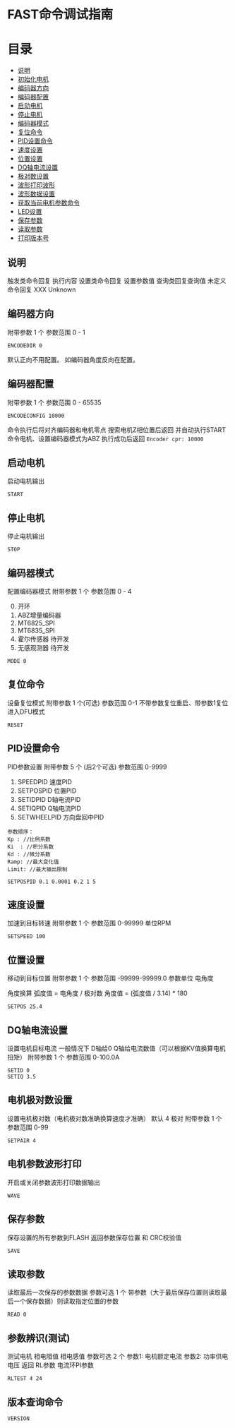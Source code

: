 # FAST命令调试指南
# 目录

- [说明](#说明)
- [初始化电机](#初始化电机)
- [编码器方向](#编码器方向)
- [编码器配置](#编码器配置)
- [启动电机](#启动电机)
- [停止电机](#停止电机)
- [编码器模式](#编码器模式)
- [复位命令](#复位命令)
- [PID设置命令](#PID设置命令)
- [速度设置](#速度设置)
- [位置设置](#位置设置)
- [DQ轴电流设置](#DQ轴电流设置)
- [极对数设置](#极对数设置)
- [波形打印波形](#电机参数波形打印)
- [波形数据设置](#电机波形数据设置)
- [获取当前电机参数命令](#获取当前电机参数命令)
- [LED设置](#LED设置命令)
- [保存参数](#保存参数)
- [读取参数](#读取参数)
- [打印版本号](#版本查询命令)

## 说明

触发类命令回复 执行内容
设置类命令回复 设置参数值
查询类回复查询值
未定义命令回复 XXX Unknown

## 编码器方向

附带参数 1 个
参数范围 0 - 1

```
ENCODEDIR 0
```

默认正向不用配置。
如编码器角度反向在配置。

## 编码器配置

附带参数 1 个
参数范围 0 - 65535

```
ENCODECONFIG 10000
```

命令执行后将对齐编码器和电机零点
搜索电机Z相位置后返回
并自动执行START命令电机、设置编码器模式为ABZ
执行成功后返回 `Encoder cpr: 10000`

## 启动电机

启动电机输出

```
START
```

## 停止电机

停止电机输出

```
STOP
```

## 编码器模式

配置编码器模式
附带参数 1 个
参数范围 0 - 4

0. 开环
1. ABZ增量编码器
2. MT6825_SPI
3. MT6835_SPI
4. 霍尔传感器 待开发
5. 无感观测器 待开发

```
MODE 0
```

## 复位命令

设备复位模式
附带参数 1 个(可选)
参数范围 0-1
不带参数复位重启、带参数1复位进入DFU模式

```
RESET
```

## PID设置命令

PID参数设置
附带参数 5 个 (后2个可选)
参数范围 0-9999

1. SPEEDPID 速度PID
2. SETPOSPID 位置PID
3. SETIDPID D轴电流PID
4. SETIQPID Q轴电流PID
5. SETWHEELPID 方向盘回中PID

```
参数顺序：
Kp : //比例系数
Ki  : //积分系数
Kd : //微分系数
Ramp: //最大变化值
Limit: //最大输出限制
```

```
SETPOSPID 0.1 0.0001 0.2 1 5
```

## 速度设置

加速到目标转速
附带参数 1 个
参数范围 0-99999
单位RPM

```
SETSPEED 100
```

## 位置设置

移动到目标位置
附带参数 1 个
参数范围 -99999-99999.0
参数单位 电角度

角度换算
弧度值 = 电角度 / 极对数
角度值 = (弧度值 / 3.14) * 180

```
SETPOS 25.4
```

## DQ轴电流设置

设置电机目标电流
一般情况下
D轴给0
Q轴给电流数值（可以根据KV值换算电机扭矩）
附带参数 1 个
参数范围 0-100.0A

```
SETID 0
SETIQ 3.5
```

## 电机极对数设置

设置电机极对数（电机极对数准确换算速度才准确）
默认 4 极对
附带参数 1 个
参数范围 0-99

```
SETPAIR 4
```

## 电机参数波形打印

开启或关闭参数波形打印数据输出

```
WAVE
```

## 保存参数

保存设置的所有参数到FLASH
返回参数保存位置 和 CRC校验值

```
SAVE
```

## 读取参数

读取最后一次保存的参数数据
参数可选 1 个
带参数（大于最后保存位置则读取最后一个保存数据）则读取指定位置的参数

```
READ 0
```

## 参数辨识(测试)

测试电机 相电阻值 相电感值
参数可选 2 个
参数1: 电机额定电流
参数2: 功率供电电压 
返回 RL参数  电流环PI参数

```
RLTEST 4 24
```


## 版本查询命令

```
VERSION
```
